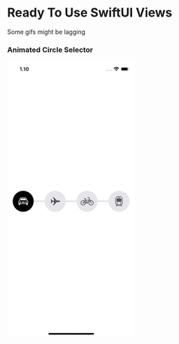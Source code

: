 # Ready To Use SwiftUI Views
Some gifs might be lagging

### Animated Circle Selector
![](https://github.com/SnaXD/Ready2UseSwiftUIViews/blob/main/gifs/AnimatedCircleSelector.gif)

